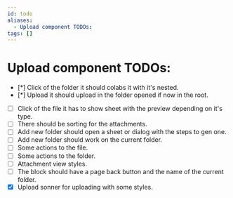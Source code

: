 ```yaml
---
id: todo
aliases:
  - Upload component TODOs:
tags: []
---
```


# Upload component TODOs:

- [*] Click of the folder it should colabs it with it's nested.
- [*] Upload it should upload in the folder opened if now in the root.
- [ ] Click of the file it has to show sheet with the preview depending on it's type.
- [ ] There should be sorting for the attachments.
- [ ] Add new folder should open a sheet or dialog with the steps to gen one.
- [ ] Add new folder should work on the current folder.
- [ ] Some actions to the file.
- [ ] Some actions to the folder.
- [ ] Attachment view styles.
- [ ] The block should have a page back button and the name of the current folder.
- [x] Upload sonner for uploading with some styles.
